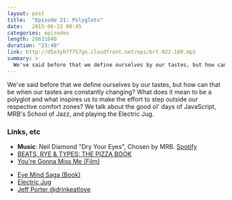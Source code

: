 ```yaml
---
layout: post
title:  "Episode 21: Polyglots"
date:   2015-06-22 08:45
categories: episodes
length: 28631040
duration: "23:48"
link: http://d5e3yh7f757go.cloudfront.net/eps/brt-022-160.mp3
summary: >
  We've said before that we define ourselves by our tastes, but how can that be when our tastes are constantly changing? What does it mean to be a polyglot and what inspires us to make the effort to step outside our respective comfort zones? We talk about the good ol' days of JavaScript, MRB's School of Jazz, and playing the Electric Jug.
---
```

We've said before that we define ourselves by our tastes, but how can that be when our tastes are constantly changing? What does it mean to be a polyglot and what inspires us to make the effort to step outside our respective comfort zones? We talk about the good ol' days of JavaScript, MRB's School of Jazz, and playing the Electric Jug.

<!-- more -->

### Links, etc

* <strong>Music</strong>: Neil Diamond "Dry Your Eyes", Chosen by MRB. [Spotify](https://open.spotify.com/track/0vC6Rs1veVABiVFCz4afT0)
* [BEATS, RYE & TYPES: THE PIZZA BOOK](http://beatsryetypes.com/pizza)
* [You're Gonna Miss Me (Film)](http://www.imdb.com/title/tt0791268/)
- [Eye Mind Saga (Book)](http://amzn.to/1BMzgsR)
- [Electric Jug](https://www.youtube.com/watch?v=47SI1FddVqY)
- [Jeff Porter @drinkeatlove](https://twitter.com/drinkeatlove)